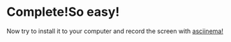 # Complete!So easy!
Now try to install it to your computer and record the screen with [asciinema!](https://asciinema.org)
